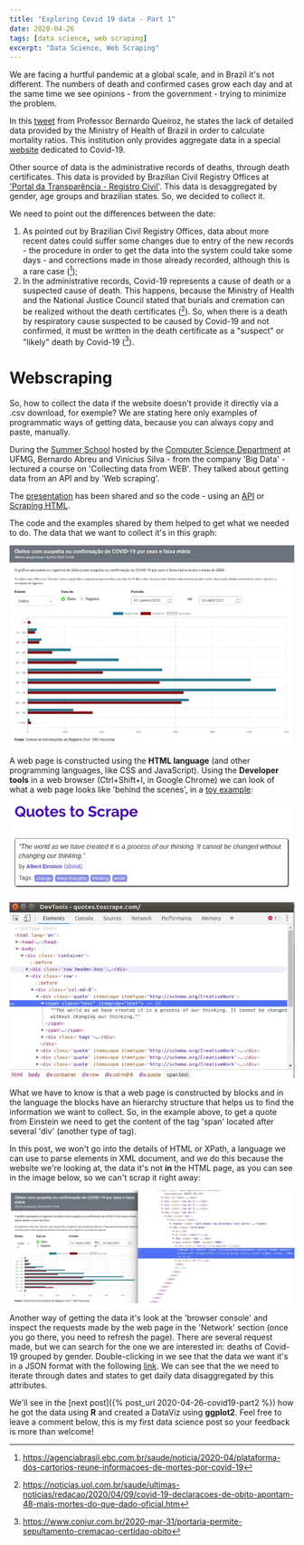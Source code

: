 ```yaml
---
title: "Exploring Covid 19 data - Part 1"
date: 2020-04-26
tags: [data science, web scraping]
excerpt: "Data Science, Web Scraping"
---
```


We are facing a hurtful pandemic at a global scale, and in Brazil it's not different. The numbers of death and confirmed cases grow each day and at the same time we see opinions - from the government - trying to minimize the problem.

In this [tweet](https://twitter.com/blqueiroz/status/1253090230187548675) from Professor Bernardo Queiroz, he states the lack of detailed data provided by the Ministry of Health of Brazil in order to calculate mortality ratios. This institution only provides aggregate data in a special [website](https://covid.saude.gov.br/) dedicated to Covid-19.

Other source of data is the administrative records of deaths, through death certificates. This data is provided by Brazilian Civil Registry Offices at ['Portal da Transparência - Registro Civil'](https://transparencia.registrocivil.org.br/especial-covid). This data is desaggregated by gender, age groups and brazilian states. So, we decided to collect it.

We need to point out the differences between the date:

1. As pointed out by Brazilian Civil Registry Offices, data about more recent dates could suffer some changes due to entry of the new records - the procedure in order to get the data into the system could take some days - and corrections made in those already recorded, although this is a rare case ([^1]);
2. In the administrative records, Covid-19 represents a cause of death or a suspected cause of death. This happens, because the Ministry of Health and the National Justice Council stated that burials and cremation can be realized without the death certificates ([^2]). So, when there is a death by respiratory cause suspected to be caused by Covid-19 and not confirmed, it must be written in the death certificate as a "suspect" or "likely" death by Covid-19 ([^3]).

[^1]: https://agenciabrasil.ebc.com.br/saude/noticia/2020-04/plataforma-dos-cartorios-reune-informacoes-de-mortes-por-covid-19
[^2]: https://noticias.uol.com.br/saude/ultimas-noticias/redacao/2020/04/09/covid-19-declaracoes-de-obito-apontam-48-mais-mortes-do-que-dado-oficial.htm
[^3]: https://www.conjur.com.br/2020-mar-31/portaria-permite-sepultamento-cremacao-certidao-obito

# Webscraping

So, how to collect the data if the website doesn't provide it directly via a .csv download, for exemple? We are stating here only examples of programmatic ways of getting data, because you can always copy and paste, manually.

During the [Summer School](http://evcomp.dcc.ufmg.br/) hosted by the [Computer Science Department](http://www.dcc.ufmg.br/dcc/) at UFMG, Bernardo Abreu and Vinícius Silva - from the company 'Big Data' - lectured a course on 'Collecting data from WEB'. They talked about getting data from an API and by 'Web scraping'.

The [presentation](http://evcomp.dcc.ufmg.br/wp-content/uploads/BigData-Coleta-de-dados-na-Web.pdf) has been shared and so the code - using an [API](https://colab.research.google.com/drive/1YnuhEgvSAkoonflKjM8w5-sZKJwS-mDn) or [Scraping HTML](https://colab.research.google.com/drive/1WBAyw2OQnKkrgi2xU5iT73eyW9aM_uC3).

The code and the examples shared by them helped to get what we needed to do. The data that we want to collect it's in this graph:

![Portal da Transparência](/assets/images/covid-19/graph_portal_transparencia.jpg)

A web page is constructed using the **HTML language** (and other programming languages, like CSS and JavaScript). Using the **Developer tools** in a web browser (Ctrl+Shift+I, in Google Chrome) we can look of what a web page looks like 'behind the scenes', in a [toy example](http://quotes.toscrape.com/):

![Quotes to scrap](/assets/images/covid-19/quotes_to_scrap.jpg)

![Quotes to scrap - Devtools](/assets/images/covid-19/quotes_to_scrap_devtools.jpg)

What we have to know is that a web page is constructed by blocks and in the language the blocks have an hierarchy structure that helps us to find the information we want to collect. So, in the example above, to get a quote from Einstein we need to get the content of the tag 'span' located after several 'div' (another type of tag).

In this post, we won't go into the details of HTML or XPath, a language we can use to parse elements in XML document, and we do this because the website we're looking at, the data it's not **in** the HTML page, as you can see in the image below, so we can't scrap it right away:

![Portal da Transparência - Devtools](/assets/images/covid-19/graph_portal_transparencia_devtools.jpg)

Another way of getting the data it's look at the 'browser console' and inspect the requests made by the web page in the 'Network' section (once you go there, you need to refresh the page). There are several request made, but we can search for the one we are interested in: deaths of Covid-19 grouped by gender. Double-clicking in we see that the data we want it's in a JSON format with the following [link](https://transparencia.registrocivil.org.br/api/covid?data_type=data_ocorrido&start_date=2020-01-01&end_date=2020-04-26&state=Todos&search=death-covid&groupBy=gender). We can see that the we need to iterate through dates and states to get daily data disaggregated by this attributes.

We'll see in the [next post]({% post_url 2020-04-26-covid19-part2 %}) how he got the data using **R** and created a DataViz using **ggplot2**. Feel free to leave a comment below, this is my first data science post so your feedback is more than welcome!
